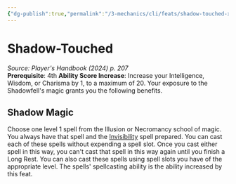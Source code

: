 ```yaml
---
{"dg-publish":true,"permalink":"/3-mechanics/cli/feats/shadow-touched-xphb/","tags":["ttrpg-cli/compendium/src/5e/xphb","ttrpg-cli/feat"],"noteIcon":""}
---
```


# Shadow-Touched
*Source: Player's Handbook (2024) p. 207*  
**Prerequisite**: 4th
**Ability Score Increase**: Increase your Intelligence, Wisdom, or Charisma by 1, to a maximum of 20.
Your exposure to the Shadowfell's magic grants you the following benefits.

## Shadow Magic

Choose one level 1 spell from the Illusion or Necromancy school of magic. You always have that spell and the [Invisibility](3-Mechanics/CLI/spells/invisibility-xphb.md) spell prepared. You can cast each of these spells without expending a spell slot. Once you cast either spell in this way, you can't cast that spell in this way again until you finish a Long Rest. You can also cast these spells using spell slots you have of the appropriate level. The spells' spellcasting ability is the ability increased by this feat.